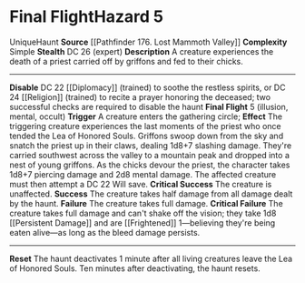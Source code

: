 ﻿---
ac: null
all_resistance: null
complexity: Simple
element: null
fortitude: null
hardness: null
hazard_type: Haunt
hp: null
id: '122'
immunity: null
level: '5'
name: Final Flight
rarity: Unique
reflex: null
resistance: null
school: null
source: '[[DATABASE/source/Pathfinder 176. Lost Mammoth Valley|Pathfinder #176: Lost
  Mammoth Valley]]'
trait:
- '[[DATABASE/trait/Haunt|Haunt]]'
- '[[DATABASE/trait/Unique|Unique]]'
type: Hazard
weakness: null
will: null

---
# Final Flight<span class="item-type">Hazard 5</span>

<span class="trait-unique item-trait">Unique</span><span class="item-trait">Haunt</span>
**Source** [[Pathfinder 176. Lost Mammoth Valley]]
**Complexity** Simple
**Stealth** DC 26 (expert)
**Description** A creature experiences the death of a priest carried off by griffons and fed to their chicks.

---
**Disable** DC 22 [[Diplomacy]] (trained) to soothe the restless spirits, or DC 24 [[Religion]] (trained) to recite a prayer honoring the deceased; two successful checks are required to disable the haunt
**Final Flight** <span class="action-icon">5</span> (illusion, mental, occult) **Trigger** A creature enters the gathering circle; **Effect** The triggering creature experiences the last moments of the priest who once tended the Lea of Honored Souls. Griffons swoop down from the sky and snatch the priest up in their claws, dealing 1d8+7 slashing damage. They're carried southwest across the valley to a mountain peak and dropped into a nest of young griffons. As the chicks devour the priest, the character takes 1d8+7 piercing damage and 2d8 mental damage. The affected creature must then attempt a DC 22 Will save.
**Critical Success** The creature is unaffected.
**Success** The creature takes half damage from all damage dealt by the haunt.
**Failure** The creature takes full damage.
**Critical Failure** The creature takes full damage and can't shake off the vision; they take 1d8 [[Persistent Damage]] and are [[Frightened]] 1—believing they're being eaten alive—as long as the bleed damage persists.

---
**Reset** The haunt deactivates 1 minute after all living creatures leave the Lea of Honored Souls. Ten minutes after deactivating, the haunt resets.
